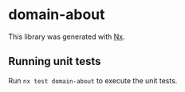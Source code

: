 # domain-about

This library was generated with [Nx](https://nx.dev).

## Running unit tests

Run `nx test domain-about` to execute the unit tests.
